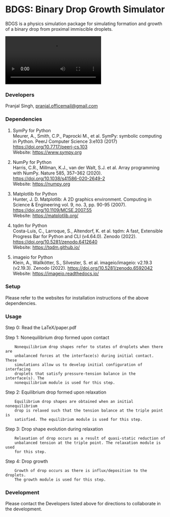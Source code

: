# BDGS: Binary Drop Growth Simulator

BDGS is a physics simulation package for simulating formation and growth of
a binary drop from proximal immiscible droplets.

![BDGS banner](banner.mp4)

### Developers
Pranjal Singh, pranjal.officemail@gmail.com

### Dependencies
1. SymPy for Python \
Meurer, A., Smith, C.P., Paprocki M., et al. SymPy: symbolic computing in Python. PeerJ Computer Science 3:e103 (2017)
https://doi.org/10.7717/peerj-cs.103 \
Website: https://www.sympy.org

2. NumPy for Python \
Harris, C.R., Millman, K.J., van der Walt, S.J. et al. Array programming with
NumPy. Nature 585, 357–362 (2020). https://doi.org/10.1038/s41586-020-2649-2 \
Website: https://numpy.org

3. Matplotlib for Python \
Hunter, J. D. Matplotlib: A 2D graphics environment. Computing in Science &
Engineering vol. 9, no. 3, pp. 90-95 (2007).
https://doi.org/10.1109/MCSE.2007.55 \
Website: https://matplotlib.org/

4. tqdm for Python \
Costa-Luis, C., Larroque, S., Altendorf, K. et al. tqdm: A fast, Extensible Progress Bar for Python and CLI (v4.64.0). Zenodo (2022).
https://doi.org/10.5281/zenodo.6412640 \
Website: https://tqdm.github.io/

5. imageio for Python \
Klein, A., Wallkötter, S., Silvester, S. et al. imageio/imageio: v2.19.3 (v2.19.3). Zenodo (2022). https://doi.org/10.5281/zenodo.6592042 \
Website: https://imageio.readthedocs.io/

### Setup
Please refer to the websites for installation instructions of the above
dependencies.

### Usage
Step 0: Read the LaTeX/paper.pdf

Step 1: Nonequilibrium drop formed upon contact

        Nonequilibrium drop shapes refer to states of droplets when there are
        unbalanced forces at the interface(s) during initial contact. These
        simulations allow us to develop initial configuration of interfacing
        droplets that satisfy pressure-tension balance in the interface(s). The
        nonequilibrium module is used for this step.

Step 2: Equilibrium drop formed upon relaxation

        Equilibrium drop shapes are obtained when an initial nonequilibrium
        drop is relaxed such that the tension balance at the triple point is
        satisfied. The equilibrium module is used for this step.

Step 3: Drop shape evolution during relaxation

        Relaxation of drop occurs as a result of quasi-static reduction of
        unbalanced tension at the triple point. The relaxation module is used
        for this step.

Step 4: Drop growth

        Growth of drop occurs as there is influx/deposition to the droplets.
        The growth module is used for this step.


### Development
Please contact the Developers listed above for directions to collaborate in the
development.
